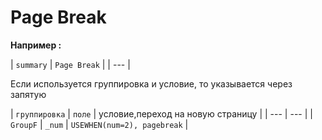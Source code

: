# Page Break

**Например :** 

| `summary`    |  `Page Break`   |
| --- |


Если используется группировка и условие, то указывается через запятую 

| `группировка`   | `поле`                       | условие,переход на новую страницу  |
| --- | --- |
| `GroupF`   | `_num`   | `USEWHEN(num=2), pagebreak`  |

